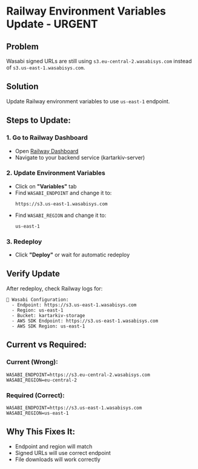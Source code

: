 # Railway Environment Variables Update - URGENT

## Problem
Wasabi signed URLs are still using `s3.eu-central-2.wasabisys.com` instead of `s3.us-east-1.wasabisys.com`.

## Solution
Update Railway environment variables to use `us-east-1` endpoint.

## Steps to Update:

### 1. Go to Railway Dashboard
- Open [Railway Dashboard](https://railway.app)
- Navigate to your backend service (kartarkiv-server)

### 2. Update Environment Variables
- Click on **"Variables"** tab
- Find `WASABI_ENDPOINT` and change it to:
  ```
  https://s3.us-east-1.wasabisys.com
  ```
- Find `WASABI_REGION` and change it to:
  ```
  us-east-1
  ```

### 3. Redeploy
- Click **"Deploy"** or wait for automatic redeploy

## Verify Update
After redeploy, check Railway logs for:
```
🔧 Wasabi Configuration:
  - Endpoint: https://s3.us-east-1.wasabisys.com
  - Region: us-east-1
  - Bucket: kartarkiv-storage
  - AWS SDK Endpoint: https://s3.us-east-1.wasabisys.com
  - AWS SDK Region: us-east-1
```

## Current vs Required:

### Current (Wrong):
```
WASABI_ENDPOINT=https://s3.eu-central-2.wasabisys.com
WASABI_REGION=eu-central-2
```

### Required (Correct):
```
WASABI_ENDPOINT=https://s3.us-east-1.wasabisys.com
WASABI_REGION=us-east-1
```

## Why This Fixes It:
- Endpoint and region will match
- Signed URLs will use correct endpoint
- File downloads will work correctly
